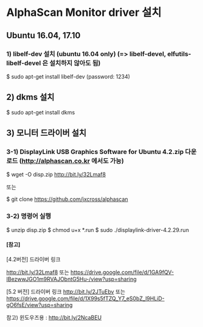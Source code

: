 # AlphaScan Monitor driver 설치

## Ubuntu 16.04, 17.10

### 1) libelf-dev 설치 (ubuntu 16.04 only) (=> libelf-devel, elfutils-libelf-devel 은 설치하지 않아도 됨)

$ sudo apt-get install libelf-dev 
(password: 1234)

## 2) dkms 설치
$ sudo apt-get install dkms

## 3) 모니터 드라이버 설치

### 3-1) DisplayLink USB Graphics Software for Ubuntu 4.2.zip 다운로드 (http://alphascan.co.kr 에서도 가능)
$ wget  -O disp.zip   http://bit.ly/32Lmaf8

또는 

$ git clone https://github.com/jxcross/alphascan

### 3-2) 명령어 실행
$ unzip disp.zip
$ chmod u+x *.run
$ sudo ./displaylink-driver-4.2.29.run
 


#### [참고]
[4.2버전] 드라이버 링크

http://bit.ly/32Lmaf8
또는
https://drive.google.com/file/d/1GA9fQV-IBezwwJGO1m9RVAJObntG5Hu-/view?usp=sharing

[5.2 버전] 드라이버 링크 
http://bit.ly/2JTuEbv
또는
https://drive.google.com/file/d/1X99s5fTZQ_Y7_eS0bZ_l9HLiD-gO6fsE/view?usp=sharing

참고) 윈도우즈용 : http://bit.ly/2NcaBEU

 

